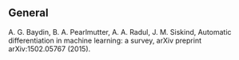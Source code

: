 ## General 

A. G. Baydin, B. A. Pearlmutter, A. A. Radul, J. M. Siskind, Automatic differentiation in machine learning: a survey, arXiv preprint
arXiv:1502.05767 (2015).
